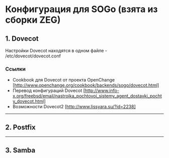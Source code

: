# Конфигурация для SOGo (взята из сборки ZEG)

## 1. Dovecot 

Настройки Dovecot находятся в одном файле -  /etc/dovecot/dovecot.conf

### Ссылки

  * Cookbook для Dovecot от проекта OpenChange [http://www.openchange.org/cookbook/backends/sogo/dovecot.html]
  * Перевод конфигураций Dovecot [http://www.info-x.org/freebsd/email/nastroika_pochtovoi_sistemy_agent_dostavki_pochty_dovecot.html]
  * Возможности Dovecot2 [http://www.lissyara.su/?id=2238]
----

## 2. Postfix


----

## 3. Samba

